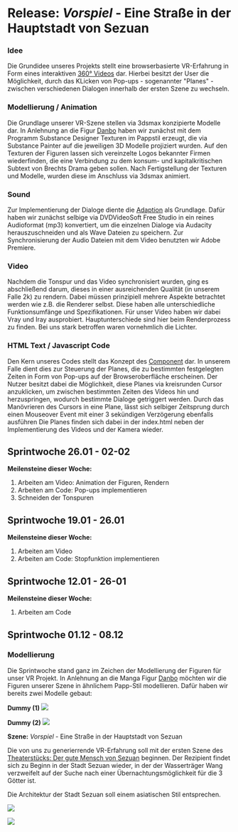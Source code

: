 # Release: _Vorspiel_ - Eine Straße in der Hauptstadt von Sezuan

[](http://vr-theater.s-hesse.com/)

### Idee

Die Grundidee unseres Projekts stellt eine browserbasierte VR-Erfahrung in Form eines interaktiven [360° Videos](https://aframe.io/examples/showcase/videosphere/) dar. Hierbei besitzt der User die Möglichkeit, durch das KLicken von Pop-ups  - sogenannter "Planes" - zwischen verschiedenen Dialogen innerhalb der ersten Szene zu wechseln. 

### Modellierung / Animation

Die Grundlage unserer VR-Szene stellen via 3dsmax konzipierte Modelle dar. In Anlehnung an die Figur [Danbo](https://de.wikipedia.org/wiki/Danb%C5%8D) haben wir zunächst mit dem Programm Substance Designer Texturen im Pappstil erzeugt, die via Substance Painter auf die jeweiligen 3D Modelle projiziert wurden. Auf den Texturen der Figuren lassen sich vereinzelte Logos bekannter Firmen wiederfinden, die eine Verbindung zu dem konsum- und kapitalkritischen Subtext von Brechts Drama geben sollen. Nach Fertigstellung der Texturen und Modelle, wurden diese im Anschluss via 3dsmax animiert. 

### Sound

Zur Implementierung der Dialoge diente die [Adaption](https://www.youtube.com/watch?v=zG9TofQOElo) als Grundlage. Dafür haben wir zunächst selbige via DVDVideoSoft Free Studio in ein reines Audioformat (mp3) konvertiert, um die einzelnen Dialoge via Audacity herauszuschneiden und als Wave Dateien zu speichern. Zur Synchronisierung der Audio Dateien mit dem Video benutzten wir Adobe Premiere. 

### Video

Nachdem die Tonspur und das Video synchronisiert wurden, ging es abschließend darum, dieses in einer ausreichenden Qualität (in unserem Falle 2k) zu rendern. Dabei müssen prinzipiell mehrere Aspekte betrachtet werden wie z.B. die Renderer selbst. Diese haben alle unterschiedliche Funktionsumfänge und Spezifikationen. Für unser Video haben wir dabei Vray und Iray ausprobiert. Hauptunterschiede sind hier beim Renderprozess zu finden. Bei uns stark betroffen waren vornehmlich die Lichter.

### HTML Text / Javascript Code

Den Kern unseres Codes stellt das Konzept des [Component](https://aframe.io/docs/0.5.0/core/component.html)[](https://aframe.io/docs/0.5.0/guides/writing-a-component.html) dar. In unserem Falle dient dies zur Steuerung der Planes, die zu bestimmten festgelegten Zeiten in Form von Pop-ups auf der Browseroberfläche erscheinen. Der Nutzer besitzt dabei die Möglichkeit, diese Planes via kreisrunden Cursor anzuklicken, um zwischen bestimmten Zeiten des Videos hin und herzuspringen, wodurch bestimmte Dialoge getriggert werden. Durch das Manövrieren des Cursors in eine Plane, lässt sich selbiger Zeitsprung durch einen Mouseover Event mit einer 3 sekündigen Verzögerung ebenfalls ausführen Die Planes finden sich dabei in der index.html neben der Implementierung des Videos und der Kamera wieder.



## Sprintwoche 26.01 - 02-02

**Meilensteine dieser Woche:**

  1. Arbeiten am Video: Animation der Figuren, Rendern
  2. Arbeiten am Code: Pop-ups implementieren
  3. Schneiden der Tonspuren
  
  
  
## Sprintwoche 19.01 - 26.01

**Meilensteine dieser Woche:**
  
  1. Arbeiten am Video 
  2. Arbeiten am Code: Stopfunktion implementieren
  
  
  
## Sprintwoche 12.01 - 26-01

**Meilensteine dieser Woche:**

  1. Arbeiten am Code
  
  
  
## Sprintwoche 01.12 - 08.12

### Modellierung

Die Sprintwoche stand ganz im Zeichen der Modellierung der Figuren für unser VR Projekt. In Anlehnung an die Manga Figur  [Danbo](https://de.wikipedia.org/wiki/Danb%C5%8D) möchten wir die Figuren unserer Szene in ähnlichem Papp-Stil modellieren. Dafür haben wir bereits zwei Modelle gebaut:

**Dummy (1)**
![](https://cloud.githubusercontent.com/assets/24436598/20982650/be9fc01e-bcb9-11e6-9170-0fbed766d071.JPG)

**Dummy (2)**
![](https://cloud.githubusercontent.com/assets/24436598/20982740/0dd91586-bcba-11e6-9750-9242dd5806df.JPG)



**Szene:** _Vorspiel_ - Eine Straße in der Hauptstadt von Sezuan

Die von uns zu generierrende VR-Erfahrung soll mit der ersten Szene des [Theaterstücks: Der gute Mensch von Sezuan](https://www.youtube.com/watch?v=zG9TofQOElo) beginnen. Der Rezipient findet sich zu Beginn in der Stadt Sezuan wieder, in der der Wasserträger Wang verzweifelt auf der Suche nach einer Übernachtungsmöglichkeit für die 3 Götter ist. 


Die Architektur der Stadt Sezuan soll einem asiatischen Stil entsprechen.

![](https://cloud.githubusercontent.com/assets/24436598/21005356/ccc6676c-bd34-11e6-9c08-dc1cf81f55f1.jpg)

![](https://cloud.githubusercontent.com/assets/24436598/21005367/d20f1bc4-bd34-11e6-9b80-4932da008bd3.jpg)
